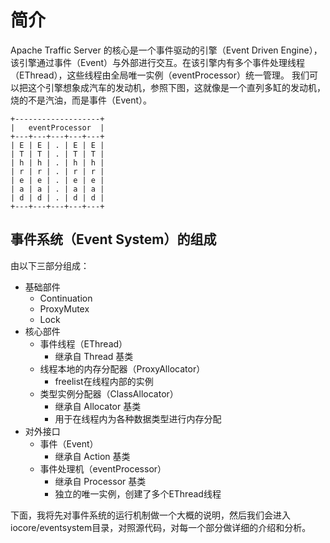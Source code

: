 # 简介


Apache Traffic Server 的核心是一个事件驱动的引擎（Event Driven Engine），该引擎通过事件（Event）与外部进行交互。在该引擎内有多个事件处理线程（EThread），这些线程由全局唯一实例（eventProcessor）统一管理。
我们可以把这个引擎想象成汽车的发动机，参照下图，这就像是一个直列多缸的发动机，烧的不是汽油，而是事件（Event）。

```
+-------------------+
|   eventProcessor  |
+---+---+---+---+---+
| E | E | . | E | E |
| T | T | . | T | T |
| h | h | . | h | h |
| r | r | . | r | r |
| e | e | . | e | e |
| a | a | . | a | a |
| d | d | . | d | d |
+---+---+---+---+---+
```

## 事件系统（Event System）的组成

由以下三部分组成：
- 基础部件
   - Continuation
   - ProxyMutex
   - Lock
- 核心部件
   - 事件线程（EThread）
      - 继承自 Thread 基类
   - 线程本地的内存分配器（ProxyAllocator）
      - freelist在线程内部的实例
   - 类型实例分配器（ClassAllocator）
      - 继承自 Allocator 基类
      - 用于在线程内为各种数据类型进行内存分配
- 对外接口
   - 事件（Event）
      - 继承自 Action 基类
   - 事件处理机（eventProcessor）
      - 继承自 Processor 基类
      - 独立的唯一实例，创建了多个EThread线程

下面，我将先对事件系统的运行机制做一个大概的说明，然后我们会进入iocore/eventsystem目录，对照源代码，对每一个部分做详细的介绍和分析。
